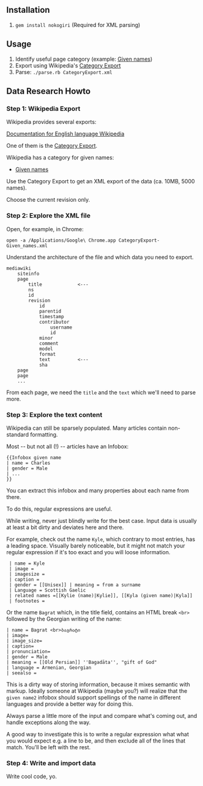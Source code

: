 ## Installation

1. `gem install nokogiri` (Required for XML parsing)



## Usage

1. Identify useful page category (example: [Given names](https://en.wikipedia.org/wiki/Category:Given_names))
2. Export using Wikipedia's [Category Export](https://en.wikipedia.org/wiki/Special:Export)
3. Parse: `./parse.rb CategoryExport.xml`


## Data Research Howto

### Step 1: Wikipedia Export
Wikipedia provides several exports:

[Documentation for English language Wikipedia](https://en.wikipedia.org/wiki/Wikipedia:Database_download#English-language_Wikipedia)

One of them is the [Category Export](https://en.wikipedia.org/wiki/Special:Export).

Wikipedia has a category for given names:

- [Given names](https://en.wikipedia.org/wiki/Category:Given_names)

Use the Category Export to get an XML export of the data (ca. 10MB, 5000 names).

Choose the current revision only.

### Step 2: Explore the XML file
Open, for example, in Chrome:

~~~~
open -a /Applications/Google\ Chrome.app CategoryExport-Given_names.xml
~~~~

Understand the architecture of the file and which data you need to export.

~~~~
mediawiki
    siteinfo
    page
        title             <---
        ns
        id
        revision
            id
            parentid
            timestamp
            contributor
                username
                id
            minor
            comment
            model
            format
            text          <---
            sha
    page
    page
    ...    
~~~~

From each page, we need the `title` and the `text` which we'll need to parse more.

### Step 3: Explore the text content

Wikipedia can still be sparsely populated. Many articles contain non-standard formatting.

Most -- but not all (!) -- articles have an Infobox:

~~~~
{{Infobox given name
| name = Charles
| gender = Male
| ...
}}
~~~~

You can extract this infobox and many properties about each name from there.

To do this, regular expressions are useful.

While writing, never just blindly write for the best case. Input data is usually at least a bit dirty and deviates here and there.

For example, check out the name `Kyle`, which contrary to most entries, has a leading space. Visually barely noticeable, but it might not match your regular expression if it's too exact and you will loose information.

~~~~
 | name = Kyle
 | image =
 | imagesize =
 | caption =
 | gender = [[Unisex]] | meaning = from a surname
 | Language = Scottish Gaelic
 | related names =[[Kylie (name)|Kylie]], [[Kyla (given name)|Kyla]]
 | footnotes =
~~~~

Or the name `Bagrat` which, in the title field, contains an HTML break `<br>` followed by the Georgian writing of the name:

~~~~
| name = Bagrat <br>ბაგრატი
| image=
| image_size=
| caption=
| pronunciation=
| gender = Male
| meaning = [[Old Persian]] ''Bagadāta'', "gift of God"
| language = Armenian, Georgian
| seealso =
~~~~

This is a dirty way of storing information, because it mixes semantic with markup. Ideally someone at Wikipedia (maybe you?) will realize that the `given name2` infobox should support spellings of the name in different languages and provide a better way for doing this.

Always parse a little more of the input and compare what's coming out, and handle exceptions along the way.

A good way to investigate this is to write a regular expression what what you would expect e.g. a line to be, and then exclude all of the lines that match. You'll be left with the rest.

### Step 4: Write and import data
Write cool code, yo.
